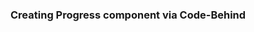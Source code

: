 <snippet id='progress-create-xml'/>
<snippet id='progress-value-change-event'/>
<snippet id='progress-value-change-event-ts'/>

### Creating Progress component via Code-Behind

<snippet id='progress-style-xml'/>
<snippet id='progress-style-css'/>